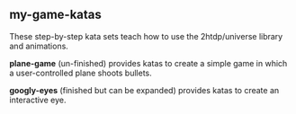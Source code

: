 ## my-game-katas

These step-by-step kata sets teach how to use the 2htdp/universe library and animations.

__plane-game__ (un-finished) provides katas to create a simple game in which a user-controlled plane shoots bullets.

__googly-eyes__ (finished but can be expanded) provides katas to create an interactive eye.
